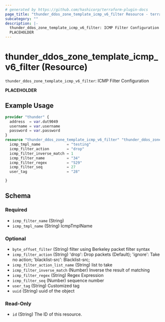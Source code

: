 ```yaml
---
# generated by https://github.com/hashicorp/terraform-plugin-docs
page_title: "thunder_ddos_zone_template_icmp_v6_filter Resource - terraform-provider-thunder"
subcategory: ""
description: |-
  thunder_ddos_zone_template_icmp_v6_filter: ICMP Filter Configuration
  PLACEHOLDER
---
```


# thunder_ddos_zone_template_icmp_v6_filter (Resource)

`thunder_ddos_zone_template_icmp_v6_filter`: ICMP Filter Configuration

__PLACEHOLDER__

## Example Usage

```terraform
provider "thunder" {
  address  = var.dut9049
  username = var.username
  password = var.password
}
resource "thunder_ddos_zone_template_icmp_v6_filter" "thunder_ddos_zone_template_icmp_v6_filter" {
  icmp_tmpl_name            = "testing"
  icmp_filter_action        = "drop"
  icmp_filter_inverse_match = 1
  icmp_filter_name          = "34"
  icmp_filter_regex         = "529"
  icmp_filter_seq           = 27
  user_tag                  = "28"

}
```

<!-- schema generated by tfplugindocs -->
## Schema

### Required

- `icmp_filter_name` (String)
- `icmp_tmpl_name` (String) IcmpTmplName

### Optional

- `byte_offset_filter` (String) filter using Berkeley packet filter syntax
- `icmp_filter_action` (String) 'drop': Drop packets (Default); 'ignore': Take no action; 'blacklist-src': Blacklist-src;
- `icmp_filter_action_list_name` (String) list to take
- `icmp_filter_inverse_match` (Number) Inverse the result of matching
- `icmp_filter_regex` (String) Regex Expression
- `icmp_filter_seq` (Number) sequence number
- `user_tag` (String) Customized tag
- `uuid` (String) uuid of the object

### Read-Only

- `id` (String) The ID of this resource.


